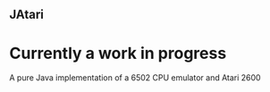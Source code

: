 ## JAtari

# Currently a work in progress

A pure Java implementation of a 6502 CPU emulator and Atari 2600
